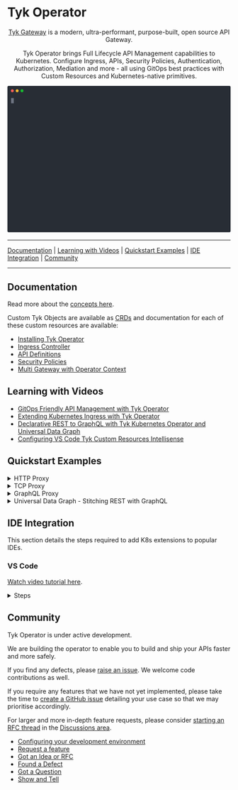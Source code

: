 # Tyk Operator

<p align="center">
<a href="https://github.com/TykTechnologies/tyk" target="_blank">
Tyk Gateway</a> is a modern, ultra-performant, purpose-built, open source API
Gateway.
</p>
<p align="center">
Tyk Operator brings Full Lifecycle API Management capabilities to Kubernetes.
Configure Ingress, APIs, Security Policies, Authentication, Authorization, Mediation and more - all using GitOps best
practices with Custom Resources and Kubernetes-native primitives.
</p>
<p align="center">
  <img width="600" src="https://raw.githubusercontent.com/TykTechnologies/tyk-operator/master/docs/img/apim.svg">
</p>

---

[Documentation](#documentation) | [Learning with Videos](#learning-with-videos) | [Quickstart Examples](#quickstart-examples)
| [IDE Integration](#ide-integration) | [Community](#community)

---

## Documentation

Read more about the [concepts here](./docs/concepts.md).

Custom Tyk Objects are available as [CRDs](https://kubernetes.io/docs/concepts/extend-kubernetes/api-extension/custom-resources/)
and documentation for each of these custom resources are available:

- [Installing Tyk Operator](./docs/installation/installation.md)
- [Ingress Controller](./docs/ingress.md)
- [API Definitions](./docs/api_definitions.md)
- [Security Policies](./docs/policies.md)
- [Multi Gateway with Operator Context](./docs/operator_context.md)

## Learning with Videos

- [GitOps Friendly API Management with Tyk Operator](https://youtu.be/AaDnBMrS-2c)
- [Extending Kubernetes Ingress with Tyk Operator](https://youtu.be/jq1a_7bo78w)
- [Declarative REST to GraphQL with Tyk Kubernetes Operator and Universal Data Graph](https://youtu.be/NYzIh8yCJ7M)
- [Configuring VS Code Tyk Custom Resources Intellisense](https://youtu.be/Kdrfp6aAZEU)

## Quickstart Examples

<details><summary>HTTP Proxy</summary>
<p>

```yaml
apiVersion: tyk.tyk.io/v1alpha1
kind: ApiDefinition
metadata:
  name: httpbin
spec:
  name: httpbin
  use_keyless: true
  protocol: http
  active: true
  org_id: acme.com
  proxy:
    target_url: http://httpbin.org
    listen_path: /httpbin
    strip_listen_path: true
```

</p>
</details>

<details><summary>TCP Proxy</summary>
<p>

```yaml
apiVersion: tyk.tyk.io/v1alpha1
kind: ApiDefinition
metadata:
  name: redis-tcp
spec:
  name: redis-tcp
  active: true
  protocol: tcp
  listen_port: 6380
  proxy:
    target_url: tcp://localhost:6379
```

</p>
</details>

<details><summary>GraphQL Proxy</summary>
<p>

```yaml
apiVersion: tyk.tyk.io/v1alpha1
kind: ApiDefinition
metadata:
  name: trevorblades
spec:
  name: trevorblades
  use_keyless: true
  protocol: http
  active: true
  proxy:
    target_url: https://countries.trevorblades.com
    listen_path: /trevorblades
    strip_listen_path: true
  graphql:
    enabled: true
    execution_mode: proxyOnly
    schema: |
      directive @cacheControl(maxAge: Int, scope: CacheControlScope) on FIELD_DEFINITION | OBJECT | INTERFACE

      enum CacheControlScope {
        PUBLIC
        PRIVATE
      }

      type Continent {
        code: ID!
        name: String!
        countries: [Country!]!
      }

      input ContinentFilterInput {
        code: StringQueryOperatorInput
      }

      type Country {
        code: ID!
        name: String!
        native: String!
        phone: String!
        continent: Continent!
        capital: String
        currency: String
        languages: [Language!]!
        emoji: String!
        emojiU: String!
        states: [State!]!
      }

      input CountryFilterInput {
        code: StringQueryOperatorInput
        currency: StringQueryOperatorInput
        continent: StringQueryOperatorInput
      }

      type Language {
        code: ID!
        name: String
        native: String
        rtl: Boolean!
      }

      input LanguageFilterInput {
        code: StringQueryOperatorInput
      }

      type Query {
        continents(filter: ContinentFilterInput): [Continent!]!
        continent(code: ID!): Continent
        countries(filter: CountryFilterInput): [Country!]!
        country(code: ID!): Country
        languages(filter: LanguageFilterInput): [Language!]!
        language(code: ID!): Language
      }

      type State {
        code: String
        name: String!
        country: Country!
      }

      input StringQueryOperatorInput {
        eq: String
        ne: String
        in: [String]
        nin: [String]
        regex: String
        glob: String
      }

      """The `Upload` scalar type represents a file upload."""
      scalar Upload
    playground:
      enabled: true
      path: /playground
```

</p>
</details>

<details><summary>Universal Data Graph - Stitching REST with GraphQL</summary>
<p>

```yaml
apiVersion: tyk.tyk.io/v1alpha1
kind: ApiDefinition
metadata:
  name: udg
spec:
  name: Universal Data Graph Example
  use_keyless: true
  protocol: http
  active: true
  proxy:
    target_url: ""
    listen_path: /udg
    strip_listen_path: true
  graphql:
    enabled: true
    execution_mode: executionEngine
    schema: |
      type Country {
        name: String
        code: String
        restCountry: RestCountry
      }

      type Query {
        countries: [Country]
      }

      type RestCountry {
        altSpellings: [String]
        subregion: String
        population: String
      }
    type_field_configurations:
      - type_name: Query
        field_name: countries
        mapping:
          disabled: false
          path: countries
        data_source:
          kind: GraphQLDataSource
          data_source_config:
            url: "https://countries.trevorblades.com"
            method: POST
            status_code_type_name_mappings: []
      - type_name: Country
        field_name: restCountry
        mapping:
          disabled: true
          path: ""
        data_source:
          kind: HTTPJSONDataSource
          data_source_config:
            url: "https://restcountries.com/v2/alpha/{{ .object.code }}"
            method: GET
            default_type_name: RestCountry
            status_code_type_name_mappings:
              - status_code: 200
    playground:
      enabled: true
      path: /playground
```

</p>
</details>

## IDE Integration

This section details the steps required to add K8s extensions to popular IDEs.

### VS Code

[Watch video tutorial here](http://www.youtube.com/watch?v=Kdrfp6aAZEU).

<details><summary>Steps</summary>

1. Go to the following link: <https://marketplace.visualstudio.com/items?itemName=ms-kubernetes-tools.vscode-kubernetes-tools>
2. Click on Install. This will prompt you to open Visual Studios.
3. Click Open Visual Studios at the subsequent prompt. This will open VS Code and take you to the Extensions' section.
4. Click Install in the Kubernetes extension page.

Note: The extension should take effect immediately. In case it doesn't, simply restart VS Code.

</details>

## Community

Tyk Operator is under active development.

We are building the operator to enable you to build and ship your APIs faster and more safely.

If you find any defects, please [raise an issue](https://github.com/TykTechnologies/tyk-operator/issues/new).
We welcome code contributions as well.

If you require any features that we have not yet implemented, please take the time to
[create a GitHub issue](https://github.com/TykTechnologies/tyk-operator/issues/new/choose) detailing your use case so
that we may prioritise accordingly.

For larger and more in-depth feature requests, please consider
[starting an RFC thread](https://github.com/TykTechnologies/tyk-operator/discussions/new)
in the [Discussions area](https://github.com/TykTechnologies/tyk-operator/discussions).

- [Configuring your development environment](./docs/development.md)
- [Request a feature](https://github.com/TykTechnologies/tyk-operator/issues)
- [Got an Idea or RFC](https://github.com/TykTechnologies/tyk-operator/discussions/categories/ideas)
- [Found a Defect](https://github.com/TykTechnologies/tyk-operator/issues)
- [Got a Question](https://github.com/TykTechnologies/tyk-operator/discussions/categories/q-a)
- [Show and Tell](https://github.com/TykTechnologies/tyk-operator/discussions/categories/show-and-tell)
